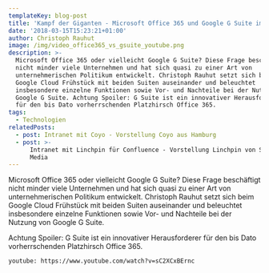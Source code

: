 ```yaml
---
templateKey: blog-post
title: 'Kampf der Giganten - Microsoft Office 365 und Google G Suite im Vergleich  '
date: '2018-03-15T15:23:21+01:00'
author: Christoph Rauhut
image: /img/video_office365_vs_gsuite_youtube.png
description: >-
  Microsoft Office 365 oder vielleicht Google G Suite? Diese Frage beschäftigt
  nicht minder viele Unternehmen und hat sich quasi zu einer Art von
  unternehmerischen Politikum entwickelt. Christoph Rauhut setzt sich beim
  Google Cloud Frühstück mit beiden Suiten auseinander und beleuchtet
  insbesondere einzelne Funktionen sowie Vor- und Nachteile bei der Nutzung von
  Google G Suite. Achtung Spoiler: G Suite ist ein innovativer Herausforderer
  für den bis Dato vorherrschenden Platzhirsch Office 365.    
tags:
  - Technologien
relatedPosts:
  - post: Intranet mit Coyo - Vorstellung Coyo aus Hamburg
  - post: >-
      Intranet mit Linchpin für Confluence - Vorstellung Linchpin von Seibert
      Media
---
```

Microsoft Office 365 oder vielleicht Google G Suite? Diese Frage beschäftigt nicht minder viele Unternehmen und hat sich quasi zu einer Art von unternehmerischen Politikum entwickelt. Christoph Rauhut setzt sich beim Google Cloud Frühstück mit beiden Suiten auseinander und beleuchtet insbesondere einzelne Funktionen sowie Vor- und Nachteile bei der Nutzung von Google G Suite. 

Achtung Spoiler: G Suite ist ein innovativer Herausforderer für den bis Dato vorherrschenden Platzhirsch Office 365.    

`youtube: https://www.youtube.com/watch?v=sC2XCxBErnc`
